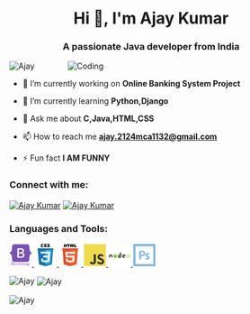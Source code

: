 
<h1 align="center">Hi 👋, I'm Ajay Kumar</h1>
<h3 align="center">A passionate Java developer from India</h3>
<img align="right" alt="Coding" width="400" src=https://cdn.dribbble.com/users/1162077/screenshots/3848914/programmer.gif>

<p align="left"> <img src="https://komarev.com/ghpvc/?username=Ajay&label=Profile%20views&color=0e75b6&style=flat" alt="Ajay" /> </p>

- 🔭 I’m currently working on **Online Banking System Project**

- 🌱 I’m currently learning **Python,Django**

- 💬 Ask me about **C,Java,HTML,CSS**

- 📫 How to reach me **ajay.2124mca1132@gmail.com**

- ⚡ Fun fact **I AM FUNNY**

<h3 align="left">Connect with me:</h3>
<p align="left">
<a href="https://www.facebook.com/profile.php?id=100009718188919" target="blank"><img align="center" src="https://raw.githubusercontent.com/rahuldkjain/github-profile-readme-generator/master/src/images/icons/Social/facebook.svg" alt="Ajay Kumar" height="30" width="40" /></a>
<a href="https://instagram.com/ajay__gangwar" target="blank"><img align="center" src="https://raw.githubusercontent.com/rahuldkjain/github-profile-readme-generator/master/src/images/icons/Social/instagram.svg" alt="Ajay Kumar" height="30" width="40" /></a>

</p>

<h3 align="left">Languages and Tools:</h3>
<p align="left"> <a href="https://getbootstrap.com" target="_blank" rel="noreferrer"> <img src="https://raw.githubusercontent.com/devicons/devicon/master/icons/bootstrap/bootstrap-plain-wordmark.svg" alt="bootstrap" width="40" height="40"/> </a> <a href="https://www.w3schools.com/css/" target="_blank" rel="noreferrer"> <img src="https://raw.githubusercontent.com/devicons/devicon/master/icons/css3/css3-original-wordmark.svg" alt="css3" width="40" height="40"/> </a> <a href="https://www.w3.org/html/" target="_blank" rel="noreferrer"> <img src="https://raw.githubusercontent.com/devicons/devicon/master/icons/html5/html5-original-wordmark.svg" alt="html5" width="40" height="40"/> </a> <a href="https://developer.mozilla.org/en-US/docs/Web/JavaScript" target="_blank" rel="noreferrer"> <img src="https://raw.githubusercontent.com/devicons/devicon/master/icons/javascript/javascript-original.svg" alt="javascript" width="40" height="40"/> </a> <a href="https://nodejs.org" target="_blank" rel="noreferrer"> <img src="https://raw.githubusercontent.com/devicons/devicon/master/icons/nodejs/nodejs-original-wordmark.svg" alt="nodejs" width="40" height="40"/> </a> <a href="https://www.photoshop.com/en" target="_blank" rel="noreferrer"> <img src="https://raw.githubusercontent.com/devicons/devicon/master/icons/photoshop/photoshop-line.svg" alt="photoshop" width="40" height="40"/> </a> </p>

<p><img align="left" src="https://github-readme-stats.vercel.app/api/top-langs?username=Ajaykumar821&show_icons=true&locale=en&layout=compact" alt="Ajay" /></p>

<p>&nbsp;<img align="center" src="https://github-readme-stats.vercel.app/api?username=Ajaykumar821&show_icons=true&locale=en" alt="Ajay" /></p>

<p><img align="center" src="https://github-readme-streak-stats.herokuapp.com/?user=ajaykumar821&" alt="Ajay" /></p>
